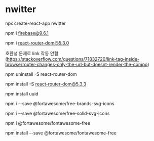 # nwitter

npx create-react-app nwitter

npm i firebase@9.6.1

npm i react-router-dom@5.3.0

호환성 문제로 link 작동 안함 (https://stackoverflow.com/questions/71832720/link-tag-inside-browserrouter-changes-only-the-url-but-doesnt-render-the-compo)

npm uninstall -S react-router-dom

npm install -S react-router-dom@5.3.3

npm install uuid

npm i --save @fortawesome/free-brands-svg-icons

npm i --save @fortawesome/free-solid-svg-icons

npm i @fortawesome/fontawesome-free

npm install --save @fortawesome/fontawesome-free
